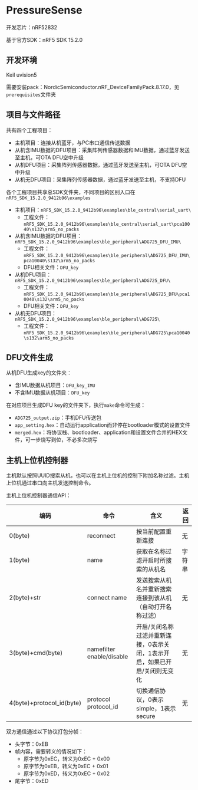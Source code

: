 # PressureSense

开发芯片：nRF52832

基于官方SDK：nRF5 SDK 15.2.0



## 开发环境

Keil uvision5

需要安装pack：NordicSemiconductor.nRF_DeviceFamilyPack.8.17.0，见`prerequisites`文件夹



## 项目与文件路径

共有四个工程项目：

- 主机项目：连接从机蓝牙，与PC串口通信传送数据
- 从机含IMU数据的DFU项目：采集阵列传感器数据和IMU数据，通过蓝牙发送至主机，可OTA DFU空中升级
- 从机DFU项目：采集阵列传感器数据，通过蓝牙发送至主机，可OTA DFU空中升级
- 从机无DFU项目：采集阵列传感器数据，通过蓝牙发送至主机，不支持DFU



各个工程项目共享总SDK文件夹，不同项目的区别入口在`nRF5_SDK_15.2.0_9412b96\examples`

- 主机项目：`nRF5_SDK_15.2.0_9412b96\examples\ble_central\serial_uart\`
  - 工程文件：`nRF5_SDK_15.2.0_9412b96\examples\ble_central\serial_uart\pca10040\s132\arm5_no_packs`
- 从机含IMU数据的DFU项目：`nRF5_SDK_15.2.0_9412b96\examples\ble_peripheral\ADG725_DFU_IMU\`
  - 工程文件：`nRF5_SDK_15.2.0_9412b96\examples\ble_peripheral\ADG725_DFU_IMU\pca10040\s132\arm5_no_packs`
  - DFU相关文件：`DFU_key`
- 从机DFU项目：`nRF5_SDK_15.2.0_9412b96\examples\ble_peripheral\ADG725_DFU\`
  - 工程文件：`nRF5_SDK_15.2.0_9412b96\examples\ble_peripheral\ADG725_DFU\pca10040\s132\arm5_no_packs`
  - DFU相关文件：`DFU_key`
- 从机无DFU项目：`nRF5_SDK_15.2.0_9412b96\examples\ble_peripheral\ADG725\`
  - 工程文件：`nRF5_SDK_15.2.0_9412b96\examples\ble_peripheral\ADG725\pca10040\s132\arm5_no_packs`



## DFU文件生成

从机DFU生成key的文件夹：

- 含IMU数据从机项目：`DFU_key_IMU`
- 不含IMU数据从机项目：`DFU_key`

在对应项目生成DFU key的文件夹下，执行`make`命令可生成：

- `ADG725_output.zip`：手机DFU传送包
- `app_setting.hex`：自动运行application而非停在bootloader模式的设置文件
- `merged.hex`：将协议栈、bootloader、application和设置文件合并的HEX文件，可一步烧写到位，不必多次烧写



## 主机上位机控制器

主机默认按照UUID搜索从机，也可以在主机上位机的控制下附加名称过滤。主机上位机通过串口向主机发送控制命令。

主机上位机控制器通信API：

| 编码                      | 命令                      | 含义                                                         | 返回   |
| ------------------------- | ------------------------- | ------------------------------------------------------------ | ------ |
| 0(byte)                   | reconnect                 | 按当前配置重新连接                                           | 无     |
| 1(byte)                   | name                      | 获取在名称过滤开启时所搜索的从机名                           | 字符串 |
| 2(byte)+str               | connect name              | 发送搜索从机名并重新搜索连接到该从机（自动打开名称过滤）     | 无     |
| 3(byte)+cmd(byte)         | namefilter enable/disable | 开启/关闭名称过滤并重新连接，0表示关闭，1表示开启，如果已开启/关闭则无变化 | 无     |
| 4(byte)+protocol_id(byte) | protocol protocol_id      | 切换通信协议，0表示simple，1表示secure                       | 无     |

双方通信通过以下协议打包分帧：

- 头字节：0xEB
- 帧内容，需要转义的情况如下：
  - 原字节为0xEC，转义为0xEC + 0x00
  - 原字节为0xEB，转义为0xEC + 0x01
  - 原字节为0xED，转义为0xEC + 0x02
- 尾字节：0xED




